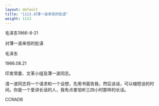 ```yaml
---
layout: default
title: "1113.对薄一波来信的批语"
weight: 1113
---
```


毛泽东1966-8-21

对薄一波来信的批语

毛泽东

1966.08.21

印发常委、文革小组及薄一波同志。

请一波同志将一个请求和一个设想，先用书面告我，然后谈话，可以缩短谈的时间。你是一个爱讲长话的人，我有点害怕听三四小时那样的长话。

CCRADB

